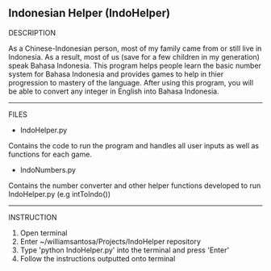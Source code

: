 Indonesian Helper (IndoHelper)
-------------------
DESCRIPTION

As a Chinese-Indonesian person, most of my family came from or still live in Indonesia. As a result, most of us (save for a few children in my generation) speak Bahasa Indonesia. This program helps people learn the basic number system for Bahasa Indonesia and provides games to help in thier progression to mastery of the language. After using this program, you will be able to convert any integer in English into Bahasa Indonesia.

-------------------
FILES

- IndoHelper.py

Contains the code to run the program and handles all user inputs as well as functions for each game.

- IndoNumbers.py

Contains the number converter and other helper functions developed to run IndoHelper.py (e.g intToIndo())

-------------------
INSTRUCTION

1. Open terminal
2. Enter ~/williamsantosa/Projects/IndoHelper repository
3. Type 'python IndoHelper.py' into the terminal and press 'Enter'
4. Follow the instructions outputted onto terminal
